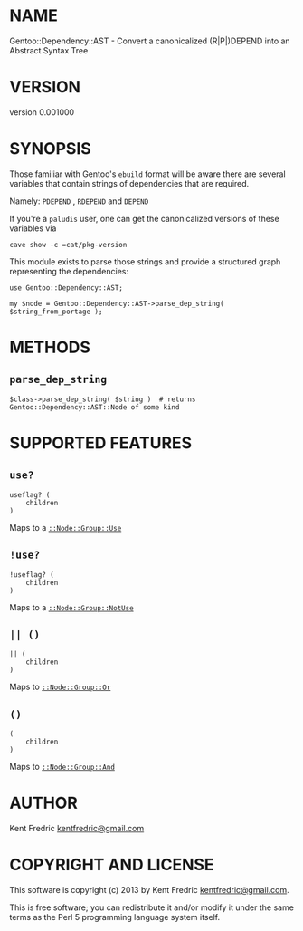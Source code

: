 # NAME

Gentoo::Dependency::AST - Convert a canonicalized (R|P|)DEPEND into an Abstract Syntax Tree

# VERSION

version 0.001000

# SYNOPSIS

Those familiar with Gentoo's `ebuild` format will be aware there are several variables that contain strings
of dependencies that are required.

Namely: `PDEPEND` , `RDEPEND` and `DEPEND`

If you're a `paludis` user, one can get the canonicalized versions of these variables via

    cave show -c =cat/pkg-version

This module exists to parse those strings and provide a structured graph representing the dependencies:

    use Gentoo::Dependency::AST;

    my $node = Gentoo::Dependency::AST->parse_dep_string( $string_from_portage );

# METHODS

## `parse_dep_string`

    $class->parse_dep_string( $string )  # returns Gentoo::Dependency::AST::Node of some kind

# SUPPORTED FEATURES

## `use?`

    useflag? (
        children
    )

Maps to a [`::Node::Group::Use`](http://search.cpan.org/perldoc?Gentoo::Dependency::AST::Node::Group::Use)

## `!use?`

    !useflag? (
        children
    )

Maps to a [`::Node::Group::NotUse`](http://search.cpan.org/perldoc?Gentoo::Dependency::AST::Node::Group::NotUse)

## `|| ()`

    || (
        children
    )

Maps to [`::Node::Group::Or`](http://search.cpan.org/perldoc?Gentoo::Dependency::AST::Node::Group::Or)

## `()`

    (
        children
    )

Maps to [`::Node::Group::And`](http://search.cpan.org/perldoc?Gentoo::Dependency::AST::Node::Group::And)

# AUTHOR

Kent Fredric <kentfredric@gmail.com>

# COPYRIGHT AND LICENSE

This software is copyright (c) 2013 by Kent Fredric <kentfredric@gmail.com>.

This is free software; you can redistribute it and/or modify it under
the same terms as the Perl 5 programming language system itself.
